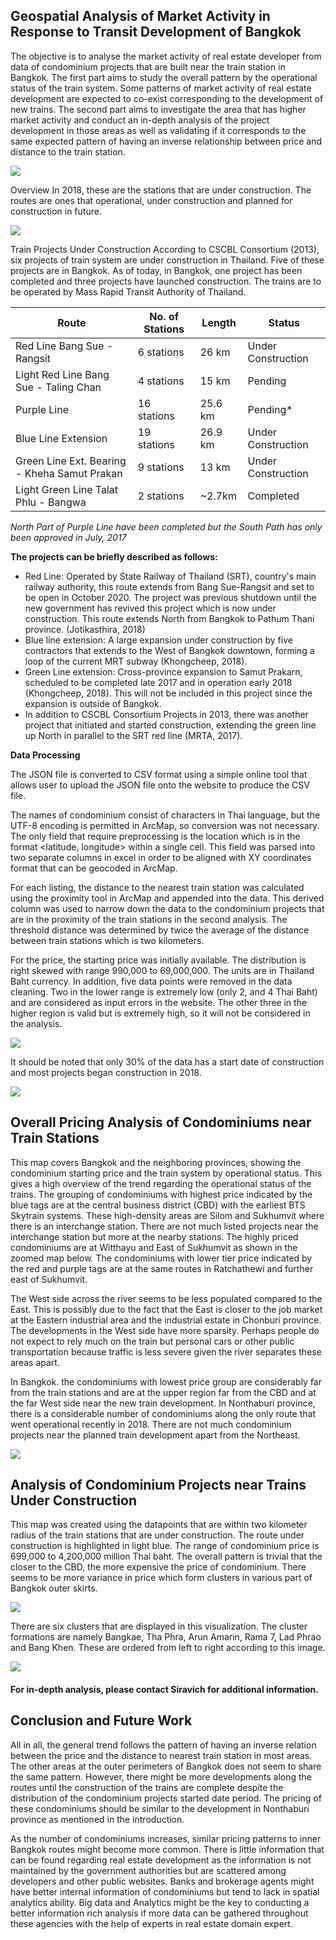 ## Geospatial Analysis of Market Activity in Response to Transit Development of Bangkok

The objective is to analyse the market activity of real estate developer from data of condominium projects that are built near the train station in Bangkok. The first part aims to study the overall pattern by the operational status of the train system. Some patterns of market activity of real estate development are expected to co-exist corresponding to the development of new trains. The second part aims to investigate the area that has higher market activity and conduct an in-depth analysis of the project development in those areas as well as validating if it corresponds to the same expected pattern of having an inverse relationship between price and distance to the train station.

<p>
<img src="geospatial-analysis/bangkok-overall-spatial-analysis.png"/>
</p>


Overview
In 2018, these are the stations that are under construction. The routes are ones that operational, under construction and planned for construction in future.

<p>
<img src="geospatial-analysis/transit-under-construction.png"/>
</p>

Train Projects Under Construction
According to CSCBL Consortium (2013), six projects of train system are under construction in Thailand. Five of these projects are in Bangkok. As of today, in Bangkok, one project has been completed and three projects have launched construction. The trains are to be operated by Mass Rapid Transit Authority of Thailand.

|    **Route**    |    **No. of Stations**    |    **Length**    |    **Status**    |
|---|---|---|---|
|    Red Line Bang Sue - Rangsit    |    6 stations    |    26 km    |    Under Construction    |
|    Light Red Line Bang Sue - Taling Chan    |    4 stations    |    15 km    |    Pending    |
|    Purple Line    |    16 stations    |    25.6 km    |    Pending*    |
|    Blue Line Extension    |    19 stations    |    26.9 km    |    Under Construction    |
|    Green Line Ext. Bearing - Kheha Samut Prakan    |    9 stations    |    13 km    |    Under Construction    |
|    Light Green Line Talat Phlu - Bangwa    |    2 stations    |    ~2.7km    |    Completed    |

*North Part of Purple Line have been completed but the South Path has only been approved in July, 2017*

**The projects can be briefly described as follows:**
*	Red Line: Operated by State Railway of Thailand (SRT), country's main railway authority, this route extends from Bang Sue-Rangsit and set to be open in October 2020. The project was previous shutdown until the new government has revived this project which is now under construction. This route extends North from Bangkok to Pathum Thani province. (Jotikasthira, 2018)
*	Blue line extension: A large expansion under construction by five contractors that extends to the West of Bangkok downtown, forming a loop of the current MRT subway (Khongcheep, 2018). 
*	Green Line extension: Cross-province expansion to Samut Prakarn, scheduled to be completed late 2017 and in operation early 2018 (Khongcheep, 2018). This will not be included in this project since the expansion is outside of Bangkok.
*	In addition to CSCBL Consortium Projects in 2013, there was another project that initiated and started construction, extending the green line up North in parallel to the SRT red line (MRTA, 2017).

**Data Processing** 

The JSON file is converted to CSV format using a simple online tool that allows user to upload the JSON file onto the website to produce the CSV file.

The names of condominium consist of characters in Thai language, but the UTF-8 encoding is permitted in ArcMap, so conversion was not necessary. The only field that require preprocessing is the location which is in the format <latitude, longitude> within a single cell. This field was parsed into two separate columns in excel in order to be aligned with XY coordinates format that can be geocoded in ArcMap.

For each listing, the distance to the nearest train station was calculated using the proximity tool in ArcMap and appended into the data. This derived column was used to narrow down the data to the condominium projects that are in the proximity of the train stations in the second analysis. The threshold distance was determined by twice the average of the distance between train stations which is two kilometers.

For the price, the starting price was initially available. The distribution is right skewed with range 990,000 to 69,000,000. The units are in Thailand Baht currency. In addition, five data points were removed in the data cleaning. Two in the lower range is extremely low (only 2, and 4 Thai Baht) and are considered as input errors in the website. The other three in the higher region is valid but is extremely high, so it will not be considered in the analysis. 

<p>
<img src="geospatial-analysis/condo-price-distribution.png"/>
</p>

It should be noted that only 30% of the data has a start date of construction and most projects began construction in 2018.

<p>
<img src="geospatial-analysis/condo-construction-period.png"/>
</p>

## Overall Pricing Analysis of Condominiums near Train Stations

This map covers Bangkok and the neighboring provinces, showing the condominium starting price and the train system by operational status. This gives a high overview of the trend regarding the operational status of the trains. 
The grouping of condominiums with highest price indicated by the blue tags are at the central business district (CBD) with the earliest BTS Skytrain systems. These high-density areas are Silom and Sukhumvit where there is an interchange station. There are not much listed projects near the interchange station but more at the nearby stations. The highly priced condominiums are at Witthayu and East of Sukhumvit as shown in the zoomed map below. The condominiums with lower tier price indicated by the red and purple tags are at the same routes in Ratchathewi and further east of Sukhumvit.

The West side across the river seems to be less populated compared to the East. This is possibly due to the fact that the East is closer to the job market at the Eastern industrial area and the industrial estate in Chonburi province. The developments in the West side have more sparsity. Perhaps people do not expect to rely much on the train but personal cars or other public transportation because traffic is less severe given the river separates these areas apart.

In Bangkok. the condominiums with lowest price group are considerably far from the train stations and are at the upper region far from the CBD and at the far West side near the new train development. In Nonthaburi province, there is a considerable number of condominiums along the only route that went operational recently in 2018. There are not much condominium projects near the planned train development apart from the Northeast.

<p>
<img src="geospatial-analysis/bangkok-condo-price-overall-analysis.png"/>
</p>


## Analysis of Condominium Projects near Trains Under Construction

This map was created using the datapoints that are within two kilometer radius of the train stations that are under construction. The route under construction is highlighted in light blue. The range of condominium price is 699,000 to 4,200,000 million Thai baht. The overall pattern is trivial that the closer to the CBD, the more expensive the price of condominium. There seems to be more variance in price which form clusters in various part of Bangkok outer skirts.

<p>
<img src="geospatial-analysis/bangkok-near-trainsit-condo-spatial-analysis.png"/>
</p>

There are six clusters that are displayed in this visualization. The cluster formations are namely Bangkae, Tha Phra, Arun Amarin, Rama 7, Lad Phrao and Bang Khen. These are ordered from left to right according to this image. 

<p>
<img src="geospatial-analysis/bangkok-condo-development-clusters.png"/>
</p>


#### For in-depth analysis, please contact Siravich for additional information.

## Conclusion and Future Work
All in all, the general trend follows the pattern of having an inverse relation between the price and the distance to nearest train station in most areas. The other areas at the outer perimeters of Bangkok does not seem to share the same pattern. However, there might be more developments along the routes until the construction of the trains are complete despite the distribution of the condominium projects started date period. The pricing of these condominiums should be similar to the development in Nonthaburi province as mentioned in the introduction.

As the number of condominiums increases, similar pricing patterns to inner Bangkok routes might become more common. There is little information that can be found regarding real estate development as the information is not maintained by the government authorities but are scattered among developers and other public websites. Banks and brokerage agents might have better internal information of condominiums but tend to lack in spatial analytics ability. Big data and Analytics might be the key to conducting a better information rich analysis if more data can be gathered throughout these agencies with the help of experts in real estate domain expert.
